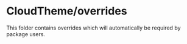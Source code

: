 # CloudTheme/overrides

This folder contains overrides which will automatically be required by package users.

